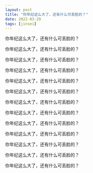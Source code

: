 ```yaml
---
layout: post
title: "你年纪这么大了，还有什么可丢脸的？"
date: 2022-03-29
tags: [jinsei]
---
```


你年纪这么大了，还有什么可丢脸的？

你年纪这么大了，还有什么可丢脸的？

你年纪这么大了，还有什么可丢脸的？

你年纪这么大了，还有什么可丢脸的？

你年纪这么大了，还有什么可丢脸的？

你年纪这么大了，还有什么可丢脸的？

你年纪这么大了，还有什么可丢脸的？

你年纪这么大了，还有什么可丢脸的？

你年纪这么大了，还有什么可丢脸的？

你年纪这么大了，还有什么可丢脸的？

你年纪这么大了，还有什么可丢脸的？

你年纪这么大了，还有什么可丢脸的？

你年纪这么大了，还有什么可丢脸的？
